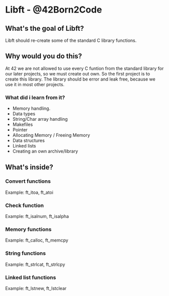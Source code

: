 # Libft - @42Born2Code

## What's the goal of Libft?

Libft should re-create some of the standard C library functions.

## Why would you do this?

At 42 we are not allowed to use every C funtion from the standard library for our later projects, so we must create out own. So the first project is to create this library.
The library should be error and leak free, because we use it in most other projects.

### What did i learn from it?

- Memory handling.
- Data types
- String/Char array handling
- Makefiles
- Pointer
- Allocating Memory / Freeing Memory
- Data structures
- Linked lists
- Creating an own archive/library

## What's inside?

### Convert functions

Example: ft_itoa, ft_atoi

### Check function

Example: ft_isalnum, ft_isalpha

### Memory functions

Example: ft_calloc, ft_memcpy

### String functions

Example: ft_strlcat, ft_strlcpy

### Linked list functions

Example: ft_lstnew, ft_lstclear
